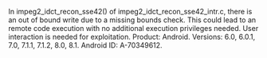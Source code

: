 In impeg2_idct_recon_sse42() of impeg2_idct_recon_sse42_intr.c, there is an out of bound write due to a missing bounds check. This could lead to an remote code execution with no additional execution privileges needed. User interaction is needed for exploitation. Product: Android. Versions: 6.0, 6.0.1, 7.0, 7.1.1, 7.1.2, 8.0, 8.1. Android ID: A-70349612.